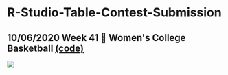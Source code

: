 # R-Studio-Table-Contest-Submission

## 10/06/2020 Week 41 🏀 Women's College Basketball [(code)](https://github.com/schmid07/TidyTuesday_Weekly_Data_Viz_Challenge/blob/main/Code/2020_41_bball.R)

![](https://github.com/schmid07/TidyTuesday_Weekly_Data_Viz_Challengeß/blob/main/plots/2020_41.png)
